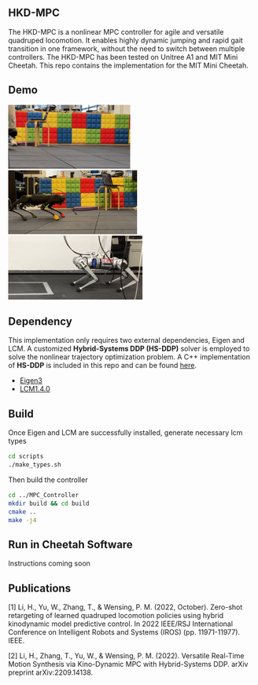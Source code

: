 ## **HKD-MPC**
The HKD-MPC is a nonlinear MPC controller for agile and versatile quadruped locomotion. It enables highly dynamic jumping and rapid gait transition in one framework, without the need to switch between multiple controllers. The HKD-MPC has been tested on Unitree A1 and MIT Mini Cheetah. This repo contains the 
implementation for the MIT Mini Cheetah. 

## **Demo**
<img src="demo/A1_jump.gif" height="130">  <img src="demo/A1_hop.gif" height="130"> <img src="demo/MC_hop.gif" height="130">

## **Dependency**
This implementation only requires two external dependencies, Eigen and LCM. A customized **Hybrid-Systems DDP (HS-DDP)** solver is employed to solve the nonlinear trajectory optimization problem. A C++ implementation of **HS-DDP** is included in this repo and can be found [here](https://github.com/heli-sudoo/HKD-MPC/tree/ICRA22%2BIROS23/MPC_Controller/HSDDPSolver).
- [Eigen3](https://gitlab.com/libeigen/eigen)
- [LCM1.4.0](https://github.com/lcm-proj/lcm/releases)


## **Build**
Once Eigen and LCM are successfully installed, generate necessary lcm types

```bash
cd scripts
./make_types.sh
```

Then build the controller

```bash
cd ../MPC_Controller
mkdir build && cd build
cmake ..
make -j4
```

## **Run in Cheetah Software**
Instructions coming soon

## **Publications**
[1] Li, H., Yu, W., Zhang, T., & Wensing, P. M. (2022, October). Zero-shot retargeting of learned quadruped locomotion policies using hybrid kinodynamic model predictive control. In 2022 IEEE/RSJ International Conference on Intelligent Robots and Systems (IROS) (pp. 11971-11977). IEEE.

[2] Li, H., Zhang, T., Yu, W., & Wensing, P. M. (2022). Versatile Real-Time Motion Synthesis via Kino-Dynamic MPC with Hybrid-Systems DDP. arXiv preprint arXiv:2209.14138.